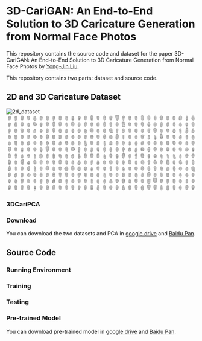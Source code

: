 # 3D-CariGAN: An End-to-End Solution to 3D Caricature Generation from Normal Face Photos

This repository contains the source code and dataset for the paper 3D-CariGAN: An End-to-End Solution to 3D Caricature Generation from Normal Face Photos by [Yong-Jin Liu](https://cg.cs.tsinghua.edu.cn/people/~Yongjin/Yongjin.htm).
 
This repository contains two parts: dataset and source code.

## 2D and 3D Caricature Dataset

![2d_dataset](./fig/2d.jpg)
![3d_dataset](./fig/3d.jpg)

### 3DCariPCA

### Download

You can download the two datasets and PCA in [google drive]() and [Baidu Pan]().

## Source Code

### Running Environment

### Training

### Testing

### Pre-trained Model

You can download pre-trained model in [google drive]() and [Baidu Pan]().